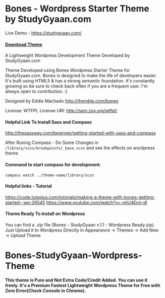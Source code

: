 # Bones - Wordpress Starter Theme by StudyGyaan.com

Live Demo - https://studygyaan.com/

#### [Download Theme](https://github.com/huzaifsayed/Bones-StudyGyaan-Wordpress-Theme/blob/master/Bones%20-%20StudyGyaan%20v.1.5%20-%20Wordpress%20Ready.zip)

A Lightweight Wordpress Development Theme Developed by StudyGyaan.com

Theme Developed using Bones Wordpress Starter Theme for StudyGyaan.com. Bones is designed to make the life of developers easier. It's built
using HTML5 & has a strong semantic foundation.
It's constantly growing so be sure to check back often if you are a
frequent user. I'm always open to contribution. :)

Designed by Eddie Machado
http://themble.com/bones

License: WTFPL
License URI: http://sam.zoy.org/wtfpl/

#### Helpful Link To Install Sass and Compass
http://thesassway.com/beginner/getting-started-with-sass-and-compass

After Runing Compass - Do Some Changes in ``` /library/scss/breakpoints/_base.scss ``` and see the effects on wordpress theme

#### Command to start compass for development: 
```
compass watch ../theme-name/library/scss
```

#### Helpful links - Tutorial
https://code.tutsplus.com/tutorials/making-a-theme-with-bones-getting-started--wp-26545
https://www.youtube.com/watch?v=-mIU4Enn-dI


#### Theme Ready To install on Wordpress
You can find a .zip file (Bones - StudyGyaan v.1.1 - Wordpress Ready.zip). Just Upload it to Wordpress Directly in Appearance -> Themes -> Add New -> Upload Theme

# Bones-StudyGyaan-Wordpress-Theme
#### This theme is Pure and Not Extra Code/Credit Added. You can use it freely. It's a Premium Fastest Lightweight Wordpress Theme for Free with Zero Error(Check Console in Chrome).
